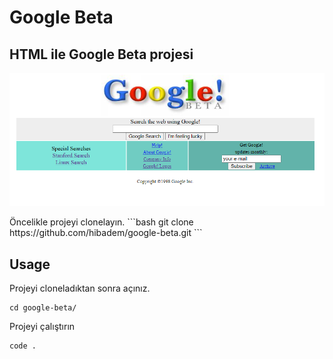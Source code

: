 # Google Beta
## HTML ile Google Beta projesi
<p align="center">
  <img src="picture.PNG" alt="google clone"/>
</p>
Öncelikle projeyi clonelayın.
```bash
git clone https://github.com/hibadem/google-beta.git
```

## Usage

Projeyi cloneladıktan sonra açınız.

```linux
cd google-beta/
```

Projeyi çalıştırın

```linux
code .
```
